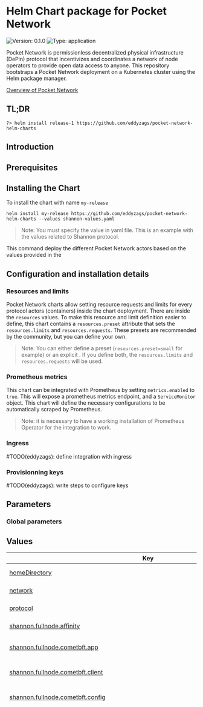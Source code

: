 # Helm Chart package for Pocket Network

![Version: 0.1.0](https://img.shields.io/badge/Version-0.1.0-informational?style=flat-square) ![Type: application](https://img.shields.io/badge/Type-application-informational?style=flat-square)

Pocket Network is permissionless decentralized physical infrastructure (DePin) protocol that incentivizes and coordinates a network of node operators to provide open data access to anyone. This repository bootstraps a Pocket Network deployment on a Kubernetes cluster using the Helm package manager.

[Overview of Pocket Network](https://pocket.network/)

## TL;DR
```shell
?> helm install release-1 https://github.com/eddyzags/pocket-network-helm-charts
```

## Introduction

## Prerequisites

## Installing the Chart

To install the chart with name `my-release`
```
helm install my-release https://github.com/eddyzags/pocket-network-helm-charts --values shannon-values.yaml
```
> Note: You must specify the value in yaml file. This is an example with the values related to Shannon protocol.

This command deploy the different Pocket Network actors based on the values provided in the

## Configuration and installation details

### Resources and limits

Pocket Network charts allow setting resource requests and limits for every protocol actors (containers) inside the chart deployment. There are inside the `resources` values.
To make this resource and limit definition easier to define, this chart contains a `resources.preset` attribute that sets the `resources.limits` and `resources.requests`. These presets are recommended by the community, but you can define your own.

> Note: You can either define a preset (`resources.preset=small` for example) or an explicit . If you define both, the `resources.limits` and `resources.requests` will be used.

### Prometheus metrics

This chart can be integrated with Prometheus by setting `metrics.enabled` to `true`. This will expose a prometheus metrics endpoint, and a `ServiceMonitor` object. This chart will define the necessary configurations to be automatically scraped by Prometheus.

> Note: it is necessary to have a working installation of Prometheus Operator for the integration to work.

### Ingress

#TODO(eddyzags): define integration with ingress

### Provisionning keys

#TODO(eddyzags): write steps to configure keys

## Parameters

### Global parameters

## Values

<table height="400px" >
	<thead>
		<th>Key</th>
		<th>Type</th>
		<th>Default</th>
		<th>Description</th>
	</thead>
	<tbody>
		<tr>
			<td id="homeDirectory"><a href="./values.yaml#L24">homeDirectory</a></td>
			<td>
string
</td>
			<td>
				<div style="max-width: 300px;">
<pre lang="json">
"/home/pocket/.pocket"
</pre>
</div>
			</td>
			<td></td>
		</tr>
		<tr>
			<td id="network"><a href="./values.yaml#L13">network</a></td>
			<td>
string
</td>
			<td>
				<div style="max-width: 300px;">
<pre lang="json">
"testnet-beta"
</pre>
</div>
			</td>
			<td></td>
		</tr>
		<tr>
			<td id="protocol"><a href="./values.yaml#L7">protocol</a></td>
			<td>
string
</td>
			<td>
				<div style="max-width: 300px;">
<pre lang="json">
"shannon"
</pre>
</div>
			</td>
			<td></td>
		</tr>
		<tr>
			<td id="shannon--fullnode--affinity"><a href="./values.yaml#L1338">shannon.fullnode.affinity</a></td>
			<td>
object
</td>
			<td>
				<div style="max-width: 300px;">
<pre lang="json">
{}
</pre>
</div>
			</td>
			<td></td>
		</tr>
		<tr>
			<td id="shannon--fullnode--cometbft--app"><a href="./values.yaml#L883">shannon.fullnode.cometbft.app</a></td>
			<td>
tpl/string
</td>
			<td>
				<div style="max-width: 300px;">
<pre lang="json">
"# This is a TOML config file.\n# For more information, see https://github.com/toml-lang/toml\n\n###############################################################################\n###                           Base Configuration                            ###\n###############################################################################\n\n# The minimum gas prices a validator is willing to accept for processing a\n# transaction. A transaction's fees must meet the minimum of any denomination\n# specified in this config (e.g. 0.25token1,0.0001token2).\nminimum-gas-prices = \"0.000000001upokt\"\n\n# The maximum gas a query coming over rest/grpc may consume.\n# If this is set to zero, the query can consume an unbounded amount of gas.\nquery-gas-limit = \"0\"\n\n# default: the last 362880 states are kept, pruning at 10 block intervals\n# nothing: all historic states will be saved, nothing will be deleted (i.e. archiving node)\n# everything: 2 latest states will be kept; pruning at 10 block intervals.\n# custom: allow pruning options to be manually specified through 'pruning-keep-recent', and 'pruning-interval'\npruning = \"nothing\"\n\n# These are applied if and only if the pruning strategy is custom.\npruning-keep-recent = \"0\"\npruning-interval = \"0\"\n\n# HaltHeight contains a non-zero block height at which a node will gracefully\n# halt and shutdown that can be used to assist upgrades and testing.\n#\n# Note: Commitment of state will be attempted on the corresponding block.\nhalt-height = 0\n\n# HaltTime contains a non-zero minimum block time (in Unix seconds) at which\n# a node will gracefully halt and shutdown that can be used to assist upgrades\n# and testing.\n#\n# Note: Commitment of state will be attempted on the corresponding block.\nhalt-time = 0\n\n# MinRetainBlocks defines the minimum block height offset from the current\n# block being committed, such that all blocks past this offset are pruned\n# from CometBFT. It is used as part of the process of determining the\n# ResponseCommit.RetainHeight value during ABCI Commit. A value of 0 indicates\n# that no blocks should be pruned.\n#\n# This configuration value is only responsible for pruning CometBFT blocks.\n# It has no bearing on application state pruning which is determined by the\n# \"pruning-*\" configurations.\n#\n# Note: CometBFT block pruning is dependent on this parameter in conjunction\n# with the unbonding (safety threshold) period, state pruning and state sync\n# snapshot parameters to determine the correct minimum value of\n# ResponseCommit.RetainHeight.\nmin-retain-blocks = 0\n\n# InterBlockCache enables inter-block caching.\ninter-block-cache = true\n\n# IndexEvents defines the set of events in the form {eventType}.{attributeKey},\n# which informs CometBFT what to index. If empty, all events will be indexed.\n#\n# Example:\n# [\"message.sender\", \"message.recipient\"]\nindex-events = []\n\n# IavlCacheSize set the size of the iavl tree cache (in number of nodes).\niavl-cache-size = 781250\n\n# IAVLDisableFastNode enables or disables the fast node feature of IAVL.\n# Default is false.\niavl-disable-fastnode = false\n\n# AppDBBackend defines the database backend type to use for the application and snapshots DBs.\n# An empty string indicates that a fallback will be used.\n# The fallback is the db_backend value set in CometBFT's config.toml.\napp-db-backend = \"\"\n\n###############################################################################\n###                         Telemetry Configuration                         ###\n###############################################################################\n\n[telemetry]\n\n# Prefixed with keys to separate services.\nservice-name = \"\"\n\n# Enabled enables the application telemetry functionality. When enabled,\n# an in-memory sink is also enabled by default. Operators may also enabled\n# other sinks such as Prometheus.\nenabled = false\n\n# Enable prefixing gauge values with hostname.\nenable-hostname = false\n\n# Enable adding hostname to labels.\nenable-hostname-label = false\n\n# Enable adding service to labels.\nenable-service-label = false\n\n# PrometheusRetentionTime, when positive, enables a Prometheus metrics sink.\nprometheus-retention-time = \"1800\"\n\n# GlobalLabels defines a global set of name/value label tuples applied to all\n# metrics emitted using the wrapper functions defined in telemetry package.\n#\n# Example:\n# [[\"chain_id\", \"cosmoshub-1\"]]\nglobal-labels = [[\"chain_id\"], [\"pocket-beta\"]]\n\n# MetricsSink defines the type of metrics sink to use.\nmetrics-sink = \"mem\"\n\n# StatsdAddr defines the address of a statsd server to send metrics to.\n# Only utilized if MetricsSink is set to \"statsd\" or \"dogstatsd\".\nstatsd-addr = \"\"\n\n# DatadogHostname defines the hostname to use when emitting metrics to\n# Datadog. Only utilized if MetricsSink is set to \"dogstatsd\".\ndatadog-hostname = \"\"\n\n###############################################################################\n###                           API Configuration                             ###\n###############################################################################\n\n[api]\n\n# Enable defines if the API server should be enabled.\nenable = true\n\n# Swagger defines if swagger documentation should automatically be registered.\nswagger = false\n\n# Address defines the API server to listen on.\naddress = \"tcp://localhost:1317\"\n\n# MaxOpenConnections defines the number of maximum open connections.\nmax-open-connections = 1000\n\n# RPCReadTimeout defines the CometBFT RPC read timeout (in seconds).\nrpc-read-timeout = 10\n\n# RPCWriteTimeout defines the CometBFT RPC write timeout (in seconds).\nrpc-write-timeout = 0\n\n# RPCMaxBodyBytes defines the CometBFT maximum request body (in bytes).\nrpc-max-body-bytes = 1000000\n\n# EnableUnsafeCORS defines if CORS should be enabled (unsafe - use it at your own risk).\nenabled-unsafe-cors = true\n\n###############################################################################\n###                           gRPC Configuration                            ###\n###############################################################################\n\n[grpc]\n\n# Enable defines if the gRPC server should be enabled.\nenable = true\n\n# Address defines the gRPC server address to bind to.\naddress = \"localhost:9090\"\n\n# MaxRecvMsgSize defines the max message size in bytes the server can receive.\n# The default value is 10MB.\nmax-recv-msg-size = \"10485760\"\n\n# MaxSendMsgSize defines the max message size in bytes the server can send.\n# The default value is math.MaxInt32.\nmax-send-msg-size = \"2147483647\"\n\n# SkipCheckHeader defines if the gRPC server should bypass check header.\nskip-check-header = false\n\n###############################################################################\n###                        gRPC Web Configuration                           ###\n###############################################################################\n[grpc-web]\n\n# GRPCWebEnable defines if the gRPC-web should be enabled.\n# NOTE: gRPC must also be enabled, otherwise, this configuration is a no-op.\nenable = true\n\n# Address defines the gRPC-web server address to bind to.\naddress = \"localhost:9091\"\n\n# EnableUnsafeCORS defines if CORS should be enabled (unsafe - use it at your own risk).\nenable-unsafe-cors = true\n\n###############################################################################\n###                        State Sync Configuration                         ###\n###############################################################################\n\n# State sync snapshots allow other nodes to rapidly join the network without replaying historical\n# blocks, instead downloading and applying a snapshot of the application state at a given height.\n[state-sync]\n\n# snapshot-interval specifies the block interval at which local state sync snapshots are\n# taken (0 to disable).\nsnapshot-interval = 0\n\n# snapshot-keep-recent specifies the number of recent snapshots to keep and serve (0 to keep all).\nsnapshot-keep-recent = 2\n\n###############################################################################\n###                              State Streaming                            ###\n###############################################################################\n\n# Streaming allows nodes to stream state to external systems.\n[streaming]\n\n# streaming.abci specifies the configuration for the ABCI Listener streaming service.\n[streaming.abci]\n\n# List of kv store keys to stream out via gRPC.\n# The store key names MUST match the module's StoreKey name.\n#\n# Example:\n# [\"acc\", \"bank\", \"gov\", \"staking\", \"mint\"[,...]]\n# [\"*\"] to expose all keys.\nkeys = []\n\n# The plugin name used for streaming via gRPC.\n# Streaming is only enabled if this is set.\n# Supported plugins: abci\nplugin = \"\"\n\n# stop-node-on-err specifies whether to stop the node on message delivery error.\nstop-node-on-err = true\n\n###############################################################################\n###                         Mempool                                         ###\n###############################################################################\n\n[mempool]\n\n# Setting max-txs to 0 will allow for a unbounded amount of transactions in the mempool.\n# Setting max_txs to negative 1 (-1) will disable transactions from being inserted into the mempool (no-op mempool).\n# Setting max_txs to a positive number (\u003e 0) will limit the number of transactions in the mempool, by the specified amount.\n#\n# Note, this configuration only applies to SDK built-in app-side mempool\n# implementations.\nmax-txs = 10000\n\n###############################################################################\n###                         Poktroll App Config                             ###\n###############################################################################\n\n[poktroll]\n\n  [poktroll.telemetry]\n\n  cardinality-level = \"medium\"\n"
</pre>
</div>
			</td>
			<td> @default "my custom value"</td>
		</tr>
		<tr>
			<td id="shannon--fullnode--cometbft--client"><a href="./values.yaml#L1139">shannon.fullnode.cometbft.client</a></td>
			<td>
tpl/string
</td>
			<td>
				<div style="max-width: 300px;">
<pre lang="json">
"# specifies the broadcast mode for the TxService.Broadcast RPC\nbroadcast-mode = \"sync\"\n# name of the targeted chain to send transaction\nchain-id = \"pocket-beta\"\n# specifies where keys are stored\nkeyring-backend = \"test\"\n# rpc interface for the specified chain.\nnode = \"tcp://node:26657\"\n# client output format (json|text)\noutput = \"json\"\n"
</pre>
</div>
			</td>
			<td> @default "my custom value"</td>
		</tr>
		<tr>
			<td id="shannon--fullnode--cometbft--config"><a href="./values.yaml#L382">shannon.fullnode.cometbft.config</a></td>
			<td>
tpl/string
</td>
			<td>
				<div style="max-width: 300px;">
<pre lang="json">
"# This is a TOML config file.\n# For more information, see https://github.com/toml-lang/toml\n\n# NOTE: Any path below can be absolute (e.g. \"/var/myawesomeapp/data\") or\n# relative to the home directory (e.g. \"data\"). The home directory is\n# \"$HOME/.cometbft\" by default, but could be changed via $CMTHOME env variable\n# or --home cmd flag.\n\n# The version of the CometBFT binary that created or\n# last modified the config file. Do not modify this.\nversion = \"0.38.10\"\n\n#######################################################################\n###                   Main Base Config Options                      ###\n#######################################################################\n\n# TCP or UNIX socket address of the ABCI application,\n# or the name of an ABCI application compiled in with the CometBFT binary\nproxy_app = \"tcp://127.0.0.1:26658\"\n\n# A custom human readable name for this node\nmoniker = \"node1\"\n\n# Database backend: goleveldb | cleveldb | boltdb | rocksdb | badgerdb\n# * goleveldb (github.com/syndtr/goleveldb - most popular implementation)\n#   - pure go\n#   - stable\n# * cleveldb (uses levigo wrapper)\n#   - fast\n#   - requires gcc\n#   - use cleveldb build tag (go build -tags cleveldb)\n# * boltdb (uses etcd's fork of bolt - github.com/etcd-io/bbolt)\n#   - EXPERIMENTAL\n#   - may be faster is some use-cases (random reads - indexer)\n#   - use boltdb build tag (go build -tags boltdb)\n# * rocksdb (uses github.com/tecbot/gorocksdb)\n#   - EXPERIMENTAL\n#   - requires gcc\n#   - use rocksdb build tag (go build -tags rocksdb)\n# * badgerdb (uses github.com/dgraph-io/badger)\n#   - EXPERIMENTAL\n#   - use badgerdb build tag (go build -tags badgerdb)\ndb_backend = \"goleveldb\"\n\n# Database directory\ndb_dir = \"data\"\n\n# Output level for logging, including package level options\nlog_level = \"info\"\n\n# Output format: 'plain' (colored text) or 'json'\nlog_format = \"plain\"\n\n##### additional base config options #####\n\n# Path to the JSON file containing the initial validator set and other meta data\ngenesis_file = \"config/genesis.json\"\n\n# Path to the JSON file containing the private key to use as a validator in the consensus protocol\npriv_validator_key_file = \"config/priv_validator_key.json\"\n\n# Path to the JSON file containing the last sign state of a validator\npriv_validator_state_file = \"data/priv_validator_state.json\"\n\n# TCP or UNIX socket address for CometBFT to listen on for\n# connections from an external PrivValidator process\npriv_validator_laddr = \"\"\n\n# Path to the JSON file containing the private key to use for node authentication in the p2p protocol\nnode_key_file = \"config/node_key.json\"\n\n# Mechanism to connect to the ABCI application: socket | grpc\nabci = \"socket\"\n\n# If true, query the ABCI app on connecting to a new peer\n# so the app can decide if we should keep the connection or not\nfilter_peers = false\n\n\n#######################################################################\n###                 Advanced Configuration Options                  ###\n#######################################################################\n\n#######################################################\n###       RPC Server Configuration Options          ###\n#######################################################\n[rpc]\n\n# TCP or UNIX socket address for the RPC server to listen on\nladdr = \"tcp://0.0.0.0:26657\"\n\n# A list of origins a cross-domain request can be executed from\n# Default value '[]' disables cors support\n# Use '[\"*\"]' to allow any origin\ncors_allowed_origins = [\"*\", ]\n\n# A list of methods the client is allowed to use with cross-domain requests\ncors_allowed_methods = [\"HEAD\", \"GET\", \"POST\", ]\n\n# A list of non simple headers the client is allowed to use with cross-domain requests\ncors_allowed_headers = [\"Origin\", \"Accept\", \"Content-Type\", \"X-Requested-With\", \"X-Server-Time\", ]\n\n# TCP or UNIX socket address for the gRPC server to listen on\n# NOTE: This server only supports /broadcast_tx_commit\ngrpc_laddr = \"\"\n\n# Maximum number of simultaneous connections.\n# Does not include RPC (HTTP\u0026WebSocket) connections. See max_open_connections\n# If you want to accept a larger number than the default, make sure\n# you increase your OS limits.\n# 0 - unlimited.\n# Should be \u003c {ulimit -Sn} - {MaxNumInboundPeers} - {MaxNumOutboundPeers} - {N of wal, db and other open files}\n# 1024 - 40 - 10 - 50 = 924 = ~900\ngrpc_max_open_connections = 900\n\n# Activate unsafe RPC commands like /dial_seeds and /unsafe_flush_mempool\nunsafe = false\n\n# Maximum number of simultaneous connections (including WebSocket).\n# Does not include gRPC connections. See grpc_max_open_connections\n# If you want to accept a larger number than the default, make sure\n# you increase your OS limits.\n# 0 - unlimited.\n# Should be \u003c {ulimit -Sn} - {MaxNumInboundPeers} - {MaxNumOutboundPeers} - {N of wal, db and other open files}\n# 1024 - 40 - 10 - 50 = 924 = ~900\nmax_open_connections = 900\n\n# Maximum number of unique clientIDs that can /subscribe\n# If you're using /broadcast_tx_commit, set to the estimated maximum number\n# of broadcast_tx_commit calls per block.\nmax_subscription_clients = 100\n\n# Maximum number of unique queries a given client can /subscribe to\n# If you're using GRPC (or Local RPC client) and /broadcast_tx_commit, set to\n# the estimated # maximum number of broadcast_tx_commit calls per block.\nmax_subscriptions_per_client = 5\n\n# Experimental parameter to specify the maximum number of events a node will\n# buffer, per subscription, before returning an error and closing the\n# subscription. Must be set to at least 100, but higher values will accommodate\n# higher event throughput rates (and will use more memory).\nexperimental_subscription_buffer_size = 200\n\n# Experimental parameter to specify the maximum number of RPC responses that\n# can be buffered per WebSocket client. If clients cannot read from the\n# WebSocket endpoint fast enough, they will be disconnected, so increasing this\n# parameter may reduce the chances of them being disconnected (but will cause\n# the node to use more memory).\n#\n# Must be at least the same as \"experimental_subscription_buffer_size\",\n# otherwise connections could be dropped unnecessarily. This value should\n# ideally be somewhat higher than \"experimental_subscription_buffer_size\" to\n# accommodate non-subscription-related RPC responses.\nexperimental_websocket_write_buffer_size = 200\n\n# If a WebSocket client cannot read fast enough, at present we may\n# silently drop events instead of generating an error or disconnecting the\n# client.\n#\n# Enabling this experimental parameter will cause the WebSocket connection to\n# be closed instead if it cannot read fast enough, allowing for greater\n# predictability in subscription behavior.\nexperimental_close_on_slow_client = false\n\n# How long to wait for a tx to be committed during /broadcast_tx_commit.\n# WARNING: Using a value larger than 10s will result in increasing the\n# global HTTP write timeout, which applies to all connections and endpoints.\n# See https://github.com/tendermint/tendermint/issues/3435\ntimeout_broadcast_tx_commit = \"10s\"\n\n# Maximum number of requests that can be sent in a batch\n# If the value is set to '0' (zero-value), then no maximum batch size will be\n# enforced for a JSON-RPC batch request.\nmax_request_batch_size = 10\n\n# Maximum size of request body, in bytes\nmax_body_bytes = 1000000\n\n# Maximum size of request header, in bytes\nmax_header_bytes = 1048576\n\n# The path to a file containing certificate that is used to create the HTTPS server.\n# Might be either absolute path or path related to CometBFT's config directory.\n# If the certificate is signed by a certificate authority,\n# the certFile should be the concatenation of the server's certificate, any intermediates,\n# and the CA's certificate.\n# NOTE: both tls_cert_file and tls_key_file must be present for CometBFT to create HTTPS server.\n# Otherwise, HTTP server is run.\ntls_cert_file = \"\"\n\n# The path to a file containing matching private key that is used to create the HTTPS server.\n# Might be either absolute path or path related to CometBFT's config directory.\n# NOTE: both tls-cert-file and tls-key-file must be present for CometBFT to create HTTPS server.\n# Otherwise, HTTP server is run.\ntls_key_file = \"\"\n\n# pprof listen address (https://golang.org/pkg/net/http/pprof)\npprof_laddr = \"localhost:6060\"\n\n#######################################################\n###           P2P Configuration Options             ###\n#######################################################\n[p2p]\n\n# Address to listen for incoming connections\nladdr = \"tcp://0.0.0.0:26656\"\n\n# Address to advertise to peers for them to dial. If empty, will use the same\n# port as the laddr, and will introspect on the listener to figure out the\n# address. IP and port are required. Example: 159.89.10.97:26656\nexternal_address = \"\"\n\n# Comma separated list of seed nodes to connect to\nseeds = \"78e64eb51f040b86b8e4bed6ba8d895fa2f87839@shannon-grove-seed1.beta.poktroll.com:26656\"\n\n# Comma separated list of nodes to keep persistent connections to\npersistent_peers = \"78e64eb51f040b86b8e4bed6ba8d895fa2f87839@shannon-grove-seed1.beta.poktroll.com:26656\"\n\n# Path to address book\naddr_book_file = \"config/addrbook.json\"\n\n# Set true for strict address routability rules\n# Set false for private or local networks\naddr_book_strict = true\n\n# Maximum number of inbound peers\nmax_num_inbound_peers = 40\n\n# Maximum number of outbound peers to connect to, excluding persistent peers\nmax_num_outbound_peers = 10\n\n# List of node IDs, to which a connection will be (re)established ignoring any existing limits\nunconditional_peer_ids = \"\"\n\n# Maximum pause when redialing a persistent peer (if zero, exponential backoff is used)\npersistent_peers_max_dial_period = \"0s\"\n\n# Time to wait before flushing messages out on the connection\nflush_throttle_timeout = \"100ms\"\n\n# Maximum size of a message packet payload, in bytes\nmax_packet_msg_payload_size = 1024\n\n# Rate at which packets can be sent, in bytes/second\nsend_rate = 5120000\n\n# Rate at which packets can be received, in bytes/second\nrecv_rate = 5120000\n\n# Set true to enable the peer-exchange reactor\npex = true\n\n# Seed mode, in which node constantly crawls the network and looks for\n# peers. If another node asks it for addresses, it responds and disconnects.\n#\n# Does not work if the peer-exchange reactor is disabled.\nseed_mode = false\n\n# Comma separated list of peer IDs to keep private (will not be gossiped to other peers)\nprivate_peer_ids = \"\"\n\n# Toggle to disable guard against peers connecting from the same ip.\nallow_duplicate_ip = false\n\n# Peer connection configuration.\nhandshake_timeout = \"20s\"\ndial_timeout = \"3s\"\n\n#######################################################\n###          Mempool Configuration Options          ###\n#######################################################\n[mempool]\n\n# The type of mempool for this node to use.\n#\n#  Possible types:\n#  - \"flood\" : concurrent linked list mempool with flooding gossip protocol\n#  (default)\n#  - \"nop\"   : nop-mempool (short for no operation; the ABCI app is responsible\n#  for storing, disseminating and proposing txs). \"create_empty_blocks=false\" is\n#  not supported.\ntype = \"flood\"\n\n# Recheck (default: true) defines whether CometBFT should recheck the\n# validity for all remaining transaction in the mempool after a block.\n# Since a block affects the application state, some transactions in the\n# mempool may become invalid. If this does not apply to your application,\n# you can disable rechecking.\nrecheck = true\n\n# recheck_timeout is the time the application has during the rechecking process\n# to return CheckTx responses, once all requests have been sent. Responses that \n# arrive after the timeout expires are discarded. It only applies to \n# non-local ABCI clients and when recheck is enabled.\n#\n# The ideal value will strongly depend on the application. It could roughly be estimated as the\n# average size of the mempool multiplied by the average time it takes the application to validate one\n# transaction. We consider that the ABCI application runs in the same location as the CometBFT binary\n# so that the recheck duration is not affected by network delays when making requests and receiving responses.\nrecheck_timeout = \"1s\"\n\n# Broadcast (default: true) defines whether the mempool should relay\n# transactions to other peers. Setting this to false will stop the mempool\n# from relaying transactions to other peers until they are included in a\n# block. In other words, if Broadcast is disabled, only the peer you send\n# the tx to will see it until it is included in a block.\nbroadcast = true\n\n# WalPath (default: \"\") configures the location of the Write Ahead Log\n# (WAL) for the mempool. The WAL is disabled by default. To enable, set\n# WalPath to where you want the WAL to be written (e.g.\n# \"data/mempool.wal\").\nwal_dir = \"\"\n\n# Maximum number of transactions in the mempool\nsize = 5000\n\n# Limit the total size of all txs in the mempool.\n# This only accounts for raw transactions (e.g. given 1MB transactions and\n# max_txs_bytes=5MB, mempool will only accept 5 transactions).\nmax_txs_bytes = 1073741824\n\n# Size of the cache (used to filter transactions we saw earlier) in transactions\ncache_size = 10000\n\n# Do not remove invalid transactions from the cache (default: false)\n# Set to true if it's not possible for any invalid transaction to become valid\n# again in the future.\nkeep-invalid-txs-in-cache = false\n\n# Maximum size of a single transaction.\n# NOTE: the max size of a tx transmitted over the network is {max_tx_bytes}.\nmax_tx_bytes = 1048576\n\n# Maximum size of a batch of transactions to send to a peer\n# Including space needed by encoding (one varint per transaction).\n# XXX: Unused due to https://github.com/tendermint/tendermint/issues/5796\nmax_batch_bytes = 0\n\n# Experimental parameters to limit gossiping txs to up to the specified number of peers.\n# We use two independent upper values for persistent and non-persistent peers.\n# Unconditional peers are not affected by this feature.\n# If we are connected to more than the specified number of persistent peers, only send txs to\n# ExperimentalMaxGossipConnectionsToPersistentPeers of them. If one of those\n# persistent peers disconnects, activate another persistent peer.\n# Similarly for non-persistent peers, with an upper limit of\n# ExperimentalMaxGossipConnectionsToNonPersistentPeers.\n# If set to 0, the feature is disabled for the corresponding group of peers, that is, the\n# number of active connections to that group of peers is not bounded.\n# For non-persistent peers, if enabled, a value of 10 is recommended based on experimental\n# performance results using the default P2P configuration.\nexperimental_max_gossip_connections_to_persistent_peers = 0\nexperimental_max_gossip_connections_to_non_persistent_peers = 0\n\n#######################################################\n###         State Sync Configuration Options        ###\n#######################################################\n[statesync]\n# State sync rapidly bootstraps a new node by discovering, fetching, and restoring a state machine\n# snapshot from peers instead of fetching and replaying historical blocks. Requires some peers in\n# the network to take and serve state machine snapshots. State sync is not attempted if the node\n# has any local state (LastBlockHeight \u003e 0). The node will have a truncated block history,\n# starting from the height of the snapshot.\nenable = false\n\n# RPC servers (comma-separated) for light client verification of the synced state machine and\n# retrieval of state data for node bootstrapping. Also needs a trusted height and corresponding\n# header hash obtained from a trusted source, and a period during which validators can be trusted.\n#\n# For Cosmos SDK-based chains, trust_period should usually be about 2/3 of the unbonding time (~2\n# weeks) during which they can be financially punished (slashed) for misbehavior.\nrpc_servers = \"\"\ntrust_height = 0\ntrust_hash = \"\"\ntrust_period = \"168h0m0s\"\n\n# Time to spend discovering snapshots before initiating a restore.\ndiscovery_time = \"15s\"\n\n# Temporary directory for state sync snapshot chunks, defaults to the OS tempdir (typically /tmp).\n# Will create a new, randomly named directory within, and remove it when done.\ntemp_dir = \"\"\n\n# The timeout duration before re-requesting a chunk, possibly from a different\n# peer (default: 1 minute).\nchunk_request_timeout = \"10s\"\n\n# The number of concurrent chunk fetchers to run (default: 1).\nchunk_fetchers = \"4\"\n\n#######################################################\n###       Block Sync Configuration Options          ###\n#######################################################\n[blocksync]\n\n# Block Sync version to use:\n#\n# In v0.37, v1 and v2 of the block sync protocols were deprecated.\n# Please use v0 instead.\n#\n#   1) \"v0\" - the default block sync implementation\nversion = \"v0\"\n\n#######################################################\n###         Consensus Configuration Options         ###\n#######################################################\n[consensus]\n\nwal_file = \"data/cs.wal/wal\"\n\n# How long we wait for a proposal block before prevoting nil\ntimeout_propose = \"5m0s\"\n# How much timeout_propose increases with each round\ntimeout_propose_delta = \"5s\"\n# How long we wait after receiving +2/3 prevotes for “anything” (ie. not a single block or nil)\ntimeout_prevote = \"10s\"\n# How much the timeout_prevote increases with each round\ntimeout_prevote_delta = \"5s\"\n# How long we wait after receiving +2/3 precommits for “anything” (ie. not a single block or nil)\ntimeout_precommit = \"10s\"\n# How much the timeout_precommit increases with each round\ntimeout_precommit_delta = \"5s\"\n# How long we wait after committing a block, before starting on the new\n# height (this gives us a chance to receive some more precommits, even\n# though we already have +2/3).\ntimeout_commit = \"5m0s\"\n\n# How many blocks to look back to check existence of the node's consensus votes before joining consensus\n# When non-zero, the node will panic upon restart\n# if the same consensus key was used to sign {double_sign_check_height} last blocks.\n# So, validators should stop the state machine, wait for some blocks, and then restart the state machine to avoid panic.\ndouble_sign_check_height = 0\n\n# Make progress as soon as we have all the precommits (as if TimeoutCommit = 0)\nskip_timeout_commit = false\n\n# EmptyBlocks mode and possible interval between empty blocks\ncreate_empty_blocks = true\ncreate_empty_blocks_interval = \"0s\"\n\n# Reactor sleep duration parameters\npeer_gossip_sleep_duration = \"100ms\"\npeer_query_maj23_sleep_duration = \"2s\"\n\n#######################################################\n###         Storage Configuration Options           ###\n#######################################################\n[storage]\n\n# Set to true to discard ABCI responses from the state store, which can save a\n# considerable amount of disk space. Set to false to ensure ABCI responses are\n# persisted. ABCI responses are required for /block_results RPC queries, and to\n# reindex events in the command-line tool.\ndiscard_abci_responses = false\n\n#######################################################\n###   Transaction Indexer Configuration Options     ###\n#######################################################\n[tx_index]\n\n# What indexer to use for transactions\n#\n# The application will set which txs to index. In some cases a node operator will be able\n# to decide which txs to index based on configuration set in the application.\n#\n# Options:\n#   1) \"null\"\n#   2) \"kv\" (default) - the simplest possible indexer, backed by key-value storage (defaults to levelDB; see DBBackend).\n# \t\t- When \"kv\" is chosen \"tx.height\" and \"tx.hash\" will always be indexed.\n#   3) \"psql\" - the indexer services backed by PostgreSQL.\n# When \"kv\" or \"psql\" is chosen \"tx.height\" and \"tx.hash\" will always be indexed.\nindexer = \"kv\"\n\n# The PostgreSQL connection configuration, the connection format:\n#   postgresql://\u003cuser\u003e:\u003cpassword\u003e@\u003chost\u003e:\u003cport\u003e/\u003cdb\u003e?\u003copts\u003e\npsql-conn = \"\"\n\n#######################################################\n###       Instrumentation Configuration Options     ###\n#######################################################\n[instrumentation]\n\n# When true, Prometheus metrics are served under /metrics on\n# PrometheusListenAddr.\n# Check out the documentation for the list of available metrics.\nprometheus = true\n\n# Address to listen for Prometheus collector(s) connections\nprometheus_listen_addr = \":26660\"\n\n# Maximum number of simultaneous connections.\n# If you want to accept a larger number than the default, make sure\n# you increase your OS limits.\n# 0 - unlimited.\nmax_open_connections = 3\n\n# Instrumentation namespace\nnamespace = \"cometbft\"\n"
</pre>
</div>
			</td>
			<td> @default "my custom value"</td>
		</tr>
		<tr>
			<td id="shannon--fullnode--cometbft--secret--key--name"><a href="./values.yaml#L1157">shannon.fullnode.cometbft.secret.key.name</a></td>
			<td>
string
</td>
			<td>
				<div style="max-width: 300px;">
<pre lang="json">
"pocket-network-release-1-shannon"
</pre>
</div>
			</td>
			<td></td>
		</tr>
		<tr>
			<td id="shannon--fullnode--cometbft--secret--key--nodeKeyName"><a href="./values.yaml#L1158">shannon.fullnode.cometbft.secret.key.nodeKeyName</a></td>
			<td>
string
</td>
			<td>
				<div style="max-width: 300px;">
<pre lang="json">
"node_key.json"
</pre>
</div>
			</td>
			<td></td>
		</tr>
		<tr>
			<td id="shannon--fullnode--cometbft--secret--key--privValidatorKeyName"><a href="./values.yaml#L1161">shannon.fullnode.cometbft.secret.key.privValidatorKeyName</a></td>
			<td>
string
</td>
			<td>
				<div style="max-width: 300px;">
<pre lang="json">
"priv_validator_key.json"
</pre>
</div>
			</td>
			<td></td>
		</tr>
		<tr>
			<td id="shannon--fullnode--cometbft--secret--type"><a href="./values.yaml#L1154">shannon.fullnode.cometbft.secret.type</a></td>
			<td>
string
</td>
			<td>
				<div style="max-width: 300px;">
<pre lang="json">
"Secret"
</pre>
</div>
			</td>
			<td></td>
		</tr>
		<tr>
			<td id="shannon--fullnode--cometbft--volumes--config--key--appKeyName"><a href="./values.yaml#L379">shannon.fullnode.cometbft.volumes.config.key.appKeyName</a></td>
			<td>
string
</td>
			<td>
				<div style="max-width: 300px;">
<pre lang="json">
"app.toml"
</pre>
</div>
			</td>
			<td></td>
		</tr>
		<tr>
			<td id="shannon--fullnode--cometbft--volumes--config--key--clientKeyName"><a href="./values.yaml#L378">shannon.fullnode.cometbft.volumes.config.key.clientKeyName</a></td>
			<td>
string
</td>
			<td>
				<div style="max-width: 300px;">
<pre lang="json">
"client.toml"
</pre>
</div>
			</td>
			<td></td>
		</tr>
		<tr>
			<td id="shannon--fullnode--cometbft--volumes--config--key--configKeyName"><a href="./values.yaml#L377">shannon.fullnode.cometbft.volumes.config.key.configKeyName</a></td>
			<td>
string
</td>
			<td>
				<div style="max-width: 300px;">
<pre lang="json">
"config.toml"
</pre>
</div>
			</td>
			<td></td>
		</tr>
		<tr>
			<td id="shannon--fullnode--cometbft--volumes--config--key--name"><a href="./values.yaml#L376">shannon.fullnode.cometbft.volumes.config.key.name</a></td>
			<td>
string
</td>
			<td>
				<div style="max-width: 300px;">
<pre lang="json">
"pocket-network-release-1-shannon"
</pre>
</div>
			</td>
			<td></td>
		</tr>
		<tr>
			<td id="shannon--fullnode--cometbft--volumes--enabled"><a href="./values.yaml#L372">shannon.fullnode.cometbft.volumes.enabled</a></td>
			<td>
bool
</td>
			<td>
				<div style="max-width: 300px;">
<pre lang="json">
false
</pre>
</div>
			</td>
			<td></td>
		</tr>
		<tr>
			<td id="shannon--fullnode--cometbft--volumes--type"><a href="./values.yaml#L373">shannon.fullnode.cometbft.volumes.type</a></td>
			<td>
string
</td>
			<td>
				<div style="max-width: 300px;">
<pre lang="json">
"ConfigMap"
</pre>
</div>
			</td>
			<td></td>
		</tr>
		<tr>
			<td id="shannon--fullnode--containersSecurityContext"><a href="./values.yaml#L1333">shannon.fullnode.containersSecurityContext</a></td>
			<td>
object
</td>
			<td>
				<div style="max-width: 300px;">
<pre lang="json">
{}
</pre>
</div>
			</td>
			<td></td>
		</tr>
		<tr>
			<td id="shannon--fullnode--enabled"><a href="./values.yaml#L369">shannon.fullnode.enabled</a></td>
			<td>
bool
</td>
			<td>
				<div style="max-width: 300px;">
<pre lang="json">
true
</pre>
</div>
			</td>
			<td></td>
		</tr>
		<tr>
			<td id="shannon--fullnode--image--repository"><a href="./values.yaml#L1167">shannon.fullnode.image.repository</a></td>
			<td>
string
</td>
			<td>
				<div style="max-width: 300px;">
<pre lang="json">
"ghcr.io/pokt-network/pocketd"
</pre>
</div>
			</td>
			<td></td>
		</tr>
		<tr>
			<td id="shannon--fullnode--image--tag"><a href="./values.yaml#L1170">shannon.fullnode.image.tag</a></td>
			<td>
string
</td>
			<td>
				<div style="max-width: 300px;">
<pre lang="json">
""
</pre>
</div>
			</td>
			<td></td>
		</tr>
		<tr>
			<td id="shannon--fullnode--imagePullSecrets"><a href="./values.yaml#L1173">shannon.fullnode.imagePullSecrets</a></td>
			<td>
list
</td>
			<td>
				<div style="max-width: 300px;">
<pre lang="json">
[]
</pre>
</div>
			</td>
			<td></td>
		</tr>
		<tr>
			<td id="shannon--fullnode--ingress--annotations"><a href="./values.yaml#L1192">shannon.fullnode.ingress.annotations</a></td>
			<td>
object
</td>
			<td>
				<div style="max-width: 300px;">
<pre lang="json">
{}
</pre>
</div>
			</td>
			<td></td>
		</tr>
		<tr>
			<td id="shannon--fullnode--ingress--className"><a href="./values.yaml#L1189">shannon.fullnode.ingress.className</a></td>
			<td>
string
</td>
			<td>
				<div style="max-width: 300px;">
<pre lang="json">
""
</pre>
</div>
			</td>
			<td></td>
		</tr>
		<tr>
			<td id="shannon--fullnode--ingress--enabled"><a href="./values.yaml#L1187">shannon.fullnode.ingress.enabled</a></td>
			<td>
bool
</td>
			<td>
				<div style="max-width: 300px;">
<pre lang="json">
false
</pre>
</div>
			</td>
			<td></td>
		</tr>
		<tr>
			<td id="shannon--fullnode--ingress--hosts"><a href="./values.yaml#L1215">shannon.fullnode.ingress.hosts</a></td>
			<td>
list
</td>
			<td>
				<div style="max-width: 300px;">
<pre lang="json">
[]
</pre>
</div>
			</td>
			<td></td>
		</tr>
		<tr>
			<td id="shannon--fullnode--ingress--tls"><a href="./values.yaml#L1202">shannon.fullnode.ingress.tls</a></td>
			<td>
list
</td>
			<td>
				<div style="max-width: 300px;">
<pre lang="json">
[]
</pre>
</div>
			</td>
			<td></td>
		</tr>
		<tr>
			<td id="shannon--fullnode--initContainersSecurityContext--runAsGroup"><a href="./values.yaml#L1321">shannon.fullnode.initContainersSecurityContext.runAsGroup</a></td>
			<td>
int
</td>
			<td>
				<div style="max-width: 300px;">
<pre lang="json">
1025
</pre>
</div>
			</td>
			<td></td>
		</tr>
		<tr>
			<td id="shannon--fullnode--initContainersSecurityContext--runAsUser"><a href="./values.yaml#L1320">shannon.fullnode.initContainersSecurityContext.runAsUser</a></td>
			<td>
int
</td>
			<td>
				<div style="max-width: 300px;">
<pre lang="json">
1025
</pre>
</div>
			</td>
			<td></td>
		</tr>
		<tr>
			<td id="shannon--fullnode--livenessProbe--enabled"><a href="./values.yaml#L1256">shannon.fullnode.livenessProbe.enabled</a></td>
			<td>
bool
</td>
			<td>
				<div style="max-width: 300px;">
<pre lang="json">
true
</pre>
</div>
			</td>
			<td></td>
		</tr>
		<tr>
			<td id="shannon--fullnode--livenessProbe--failureThreshold"><a href="./values.yaml#L1266">shannon.fullnode.livenessProbe.failureThreshold</a></td>
			<td>
int
</td>
			<td>
				<div style="max-width: 300px;">
<pre lang="json">
5
</pre>
</div>
			</td>
			<td></td>
		</tr>
		<tr>
			<td id="shannon--fullnode--livenessProbe--initialDelaySeconds"><a href="./values.yaml#L1259">shannon.fullnode.livenessProbe.initialDelaySeconds</a></td>
			<td>
int
</td>
			<td>
				<div style="max-width: 300px;">
<pre lang="json">
10
</pre>
</div>
			</td>
			<td></td>
		</tr>
		<tr>
			<td id="shannon--fullnode--livenessProbe--periodSeconds"><a href="./values.yaml#L1261">shannon.fullnode.livenessProbe.periodSeconds</a></td>
			<td>
int
</td>
			<td>
				<div style="max-width: 300px;">
<pre lang="json">
15
</pre>
</div>
			</td>
			<td></td>
		</tr>
		<tr>
			<td id="shannon--fullnode--livenessProbe--successThreshold"><a href="./values.yaml#L1268">shannon.fullnode.livenessProbe.successThreshold</a></td>
			<td>
int
</td>
			<td>
				<div style="max-width: 300px;">
<pre lang="json">
1
</pre>
</div>
			</td>
			<td></td>
		</tr>
		<tr>
			<td id="shannon--fullnode--livenessProbe--timeoutSeconds"><a href="./values.yaml#L1264">shannon.fullnode.livenessProbe.timeoutSeconds</a></td>
			<td>
int
</td>
			<td>
				<div style="max-width: 300px;">
<pre lang="json">
5
</pre>
</div>
			</td>
			<td></td>
		</tr>
		<tr>
			<td id="shannon--fullnode--nodeSelector"><a href="./values.yaml#L1336">shannon.fullnode.nodeSelector</a></td>
			<td>
object
</td>
			<td>
				<div style="max-width: 300px;">
<pre lang="json">
{}
</pre>
</div>
			</td>
			<td></td>
		</tr>
		<tr>
			<td id="shannon--fullnode--podAnnotations"><a href="./values.yaml#L1300">shannon.fullnode.podAnnotations</a></td>
			<td>
object
</td>
			<td>
				<div style="max-width: 300px;">
<pre lang="json">
{}
</pre>
</div>
			</td>
			<td></td>
		</tr>
		<tr>
			<td id="shannon--fullnode--podSecurityContext"><a href="./values.yaml#L1309">shannon.fullnode.podSecurityContext</a></td>
			<td>
object
</td>
			<td>
				<div style="max-width: 300px;">
<pre lang="json">
{}
</pre>
</div>
			</td>
			<td></td>
		</tr>
		<tr>
			<td id="shannon--fullnode--resources--preset--enabled"><a href="./values.yaml#L1276">shannon.fullnode.resources.preset.enabled</a></td>
			<td>
bool
</td>
			<td>
				<div style="max-width: 300px;">
<pre lang="json">
false
</pre>
</div>
			</td>
			<td></td>
		</tr>
		<tr>
			<td id="shannon--fullnode--resources--preset--name"><a href="./values.yaml#L1278">shannon.fullnode.resources.preset.name</a></td>
			<td>
string
</td>
			<td>
				<div style="max-width: 300px;">
<pre lang="json">
"medium"
</pre>
</div>
			</td>
			<td></td>
		</tr>
		<tr>
			<td id="shannon--fullnode--resources--values--limits--cpu"><a href="./values.yaml#L1291">shannon.fullnode.resources.values.limits.cpu</a></td>
			<td>
string
</td>
			<td>
				<div style="max-width: 300px;">
<pre lang="json">
"3000m"
</pre>
</div>
			</td>
			<td></td>
		</tr>
		<tr>
			<td id="shannon--fullnode--resources--values--limits--memory"><a href="./values.yaml#L1293">shannon.fullnode.resources.values.limits.memory</a></td>
			<td>
string
</td>
			<td>
				<div style="max-width: 300px;">
<pre lang="json">
"3Gi"
</pre>
</div>
			</td>
			<td></td>
		</tr>
		<tr>
			<td id="shannon--fullnode--resources--values--requests--cpu"><a href="./values.yaml#L1285">shannon.fullnode.resources.values.requests.cpu</a></td>
			<td>
string
</td>
			<td>
				<div style="max-width: 300px;">
<pre lang="json">
"2000m"
</pre>
</div>
			</td>
			<td></td>
		</tr>
		<tr>
			<td id="shannon--fullnode--resources--values--requests--memory"><a href="./values.yaml#L1287">shannon.fullnode.resources.values.requests.memory</a></td>
			<td>
string
</td>
			<td>
				<div style="max-width: 300px;">
<pre lang="json">
"2Gi"
</pre>
</div>
			</td>
			<td></td>
		</tr>
		<tr>
			<td id="shannon--fullnode--service--type"><a href="./values.yaml#L1180">shannon.fullnode.service.type</a></td>
			<td>
string
</td>
			<td>
				<div style="max-width: 300px;">
<pre lang="json">
"ClusterIP"
</pre>
</div>
			</td>
			<td></td>
		</tr>
		<tr>
			<td id="shannon--fullnode--storage--data--enabled"><a href="./values.yaml#L1220">shannon.fullnode.storage.data.enabled</a></td>
			<td>
bool
</td>
			<td>
				<div style="max-width: 300px;">
<pre lang="json">
true
</pre>
</div>
			</td>
			<td></td>
		</tr>
		<tr>
			<td id="shannon--fullnode--storage--data--volumeClaimTemplate--accessModes[0]"><a href="./values.yaml#L1227">shannon.fullnode.storage.data.volumeClaimTemplate.accessModes[0]</a></td>
			<td>
string
</td>
			<td>
				<div style="max-width: 300px;">
<pre lang="json">
"ReadWriteOnce"
</pre>
</div>
			</td>
			<td></td>
		</tr>
		<tr>
			<td id="shannon--fullnode--storage--data--volumeClaimTemplate--annotations"><a href="./values.yaml#L1225">shannon.fullnode.storage.data.volumeClaimTemplate.annotations</a></td>
			<td>
object
</td>
			<td>
				<div style="max-width: 300px;">
<pre lang="json">
{}
</pre>
</div>
			</td>
			<td></td>
		</tr>
		<tr>
			<td id="shannon--fullnode--storage--data--volumeClaimTemplate--resources--limits--storage"><a href="./values.yaml#L1241">shannon.fullnode.storage.data.volumeClaimTemplate.resources.limits.storage</a></td>
			<td>
string
</td>
			<td>
				<div style="max-width: 300px;">
<pre lang="json">
"1500Gi"
</pre>
</div>
			</td>
			<td></td>
		</tr>
		<tr>
			<td id="shannon--fullnode--storage--data--volumeClaimTemplate--resources--requests--storage"><a href="./values.yaml#L1239">shannon.fullnode.storage.data.volumeClaimTemplate.resources.requests.storage</a></td>
			<td>
string
</td>
			<td>
				<div style="max-width: 300px;">
<pre lang="json">
"1000Gi"
</pre>
</div>
			</td>
			<td></td>
		</tr>
		<tr>
			<td id="shannon--fullnode--storage--data--volumeClaimTemplate--selector--matchLabels--"app--pocket--network""><a href="./values.yaml#L1233">shannon.fullnode.storage.data.volumeClaimTemplate.selector.matchLabels."app.pocket.network"</a></td>
			<td>
string
</td>
			<td>
				<div style="max-width: 300px;">
<pre lang="json">
"pocket-network-test-shannon"
</pre>
</div>
			</td>
			<td></td>
		</tr>
		<tr>
			<td id="shannon--fullnode--storage--data--volumeClaimTemplate--storageClassName"><a href="./values.yaml#L1229">shannon.fullnode.storage.data.volumeClaimTemplate.storageClassName</a></td>
			<td>
string
</td>
			<td>
				<div style="max-width: 300px;">
<pre lang="json">
""
</pre>
</div>
			</td>
			<td></td>
		</tr>
		<tr>
			<td id="shannon--fullnode--storage--data--volumeClaimTemplate--volumeMode"><a href="./values.yaml#L1235">shannon.fullnode.storage.data.volumeClaimTemplate.volumeMode</a></td>
			<td>
string
</td>
			<td>
				<div style="max-width: 300px;">
<pre lang="json">
"Filesystem"
</pre>
</div>
			</td>
			<td></td>
		</tr>
		<tr>
			<td id="shannon--fullnode--tolerations"><a href="./values.yaml#L1340">shannon.fullnode.tolerations</a></td>
			<td>
list
</td>
			<td>
				<div style="max-width: 300px;">
<pre lang="json">
[]
</pre>
</div>
			</td>
			<td></td>
		</tr>
		<tr>
			<td id="shannon--fullnode--volumeMounts"><a href="./values.yaml#L1251">shannon.fullnode.volumeMounts</a></td>
			<td>
list
</td>
			<td>
				<div style="max-width: 300px;">
<pre lang="json">
[]
</pre>
</div>
			</td>
			<td></td>
		</tr>
		<tr>
			<td id="shannon--fullnode--volumes"><a href="./values.yaml#L1243">shannon.fullnode.volumes</a></td>
			<td>
list
</td>
			<td>
				<div style="max-width: 300px;">
<pre lang="json">
[]
</pre>
</div>
			</td>
			<td></td>
		</tr>
		<tr>
			<td id="shannon--relayminer--affinity"><a href="./values.yaml#L364">shannon.relayminer.affinity</a></td>
			<td>
object
</td>
			<td>
				<div style="max-width: 300px;">
<pre lang="json">
{}
</pre>
</div>
			</td>
			<td></td>
		</tr>
		<tr>
			<td id="shannon--relayminer--autoscaling--enabled"><a href="./values.yaml#L308">shannon.relayminer.autoscaling.enabled</a></td>
			<td>
bool
</td>
			<td>
				<div style="max-width: 300px;">
<pre lang="json">
false
</pre>
</div>
			</td>
			<td></td>
		</tr>
		<tr>
			<td id="shannon--relayminer--autoscaling--maxReplicas"><a href="./values.yaml#L313">shannon.relayminer.autoscaling.maxReplicas</a></td>
			<td>
int
</td>
			<td>
				<div style="max-width: 300px;">
<pre lang="json">
100
</pre>
</div>
			</td>
			<td></td>
		</tr>
		<tr>
			<td id="shannon--relayminer--autoscaling--minReplicas"><a href="./values.yaml#L310">shannon.relayminer.autoscaling.minReplicas</a></td>
			<td>
int
</td>
			<td>
				<div style="max-width: 300px;">
<pre lang="json">
1
</pre>
</div>
			</td>
			<td></td>
		</tr>
		<tr>
			<td id="shannon--relayminer--autoscaling--targetCPUUtilizationPercentage"><a href="./values.yaml#L316">shannon.relayminer.autoscaling.targetCPUUtilizationPercentage</a></td>
			<td>
int
</td>
			<td>
				<div style="max-width: 300px;">
<pre lang="json">
80
</pre>
</div>
			</td>
			<td></td>
		</tr>
		<tr>
			<td id="shannon--relayminer--autoscaling--targetMemoryUtilizationPercentage"><a href="./values.yaml#L319">shannon.relayminer.autoscaling.targetMemoryUtilizationPercentage</a></td>
			<td>
int
</td>
			<td>
				<div style="max-width: 300px;">
<pre lang="json">
80
</pre>
</div>
			</td>
			<td></td>
		</tr>
		<tr>
			<td id="shannon--relayminer--cometbft--clientConfig"><a href="./values.yaml#L161">shannon.relayminer.cometbft.clientConfig</a></td>
			<td>
tpl/string
</td>
			<td>
				<div style="max-width: 300px;">
<pre lang="json">
"# specifies the broadcast mode for the TxService.Broadcast RPC\nbroadcast-mode = \"sync\"\n# name of the targeted chain to send transaction\nchain-id = \"pocket-beta\"\n# specifies where keys are stored\nkeyring-backend = \"test\"\n# rpc interface for the specified chain.\nnode = \"tcp://node:26657\"\n# client output format (json|text)\noutput = \"text\"\n"
</pre>
</div>
			</td>
			<td> @default "my custom value"</td>
		</tr>
		<tr>
			<td id="shannon--relayminer--config"><a href="./values.yaml#L74">shannon.relayminer.config</a></td>
			<td>
tpl/string
</td>
			<td>
				<div style="max-width: 300px;">
<pre lang="json">
{
  "default_signing_key_names": [
    "supplier1"
  ],
  "metrics": {
    "addr": ":9090",
    "enabled": true
  },
  "ping": {
    "addr": "localhost:8081",
    "enabled": true
  },
  "pocket_node": {
    "query_node_grpc_url": "tcp://node:9090",
    "query_node_rpc_url": "tcp://node:26657",
    "tx_node_rpc_url": "tcp://node:26657"
  },
  "pprof": {
    "addr": "localhost:6060",
    "enabled": true
  },
  "signing_key_name": "supplier1",
  "smt_store_path": "/.pocket/smt",
  "suppliers": [
    {
      "listen_url": "http://0.0.0.0:8545",
      "service_config": {
        "backend_url": "http://anvil:8547/",
        "publicly_exposed_endpoints": [
          "relayminer1"
        ]
      },
      "service_id": "anvil"
    }
  ]
}
</pre>
</div>
			</td>
			<td> @default "my custom value"</td>
		</tr>
		<tr>
			<td id="shannon--relayminer--containersSecurityContext"><a href="./values.yaml#L359">shannon.relayminer.containersSecurityContext</a></td>
			<td>
object
</td>
			<td>
				<div style="max-width: 300px;">
<pre lang="json">
{}
</pre>
</div>
			</td>
			<td></td>
		</tr>
		<tr>
			<td id="shannon--relayminer--development--delve--acceptMulticlient"><a href="./values.yaml#L199">shannon.relayminer.development.delve.acceptMulticlient</a></td>
			<td>
bool
</td>
			<td>
				<div style="max-width: 300px;">
<pre lang="json">
true
</pre>
</div>
			</td>
			<td></td>
		</tr>
		<tr>
			<td id="shannon--relayminer--development--delve--addr"><a href="./values.yaml#L192">shannon.relayminer.development.delve.addr</a></td>
			<td>
string
</td>
			<td>
				<div style="max-width: 300px;">
<pre lang="json">
":40004"
</pre>
</div>
			</td>
			<td></td>
		</tr>
		<tr>
			<td id="shannon--relayminer--development--delve--apiVersion"><a href="./values.yaml#L196">shannon.relayminer.development.delve.apiVersion</a></td>
			<td>
int
</td>
			<td>
				<div style="max-width: 300px;">
<pre lang="json">
2
</pre>
</div>
			</td>
			<td></td>
		</tr>
		<tr>
			<td id="shannon--relayminer--development--delve--enabled"><a href="./values.yaml#L190">shannon.relayminer.development.delve.enabled</a></td>
			<td>
bool
</td>
			<td>
				<div style="max-width: 300px;">
<pre lang="json">
false
</pre>
</div>
			</td>
			<td></td>
		</tr>
		<tr>
			<td id="shannon--relayminer--development--delve--headless"><a href="./values.yaml#L194">shannon.relayminer.development.delve.headless</a></td>
			<td>
bool
</td>
			<td>
				<div style="max-width: 300px;">
<pre lang="json">
true
</pre>
</div>
			</td>
			<td></td>
		</tr>
		<tr>
			<td id="shannon--relayminer--enabled"><a href="./values.yaml#L35">shannon.relayminer.enabled</a></td>
			<td>
bool
</td>
			<td>
				<div style="max-width: 300px;">
<pre lang="json">
false
</pre>
</div>
			</td>
			<td></td>
		</tr>
		<tr>
			<td id="shannon--relayminer--gasAdjustment"><a href="./values.yaml#L44">shannon.relayminer.gasAdjustment</a></td>
			<td>
float
</td>
			<td>
				<div style="max-width: 300px;">
<pre lang="json">
1.5
</pre>
</div>
			</td>
			<td></td>
		</tr>
		<tr>
			<td id="shannon--relayminer--gasPrices"><a href="./values.yaml#L48">shannon.relayminer.gasPrices</a></td>
			<td>
string
</td>
			<td>
				<div style="max-width: 300px;">
<pre lang="json">
"0.0001upokt"
</pre>
</div>
			</td>
			<td></td>
		</tr>
		<tr>
			<td id="shannon--relayminer--grpcInsecure"><a href="./values.yaml#L39">shannon.relayminer.grpcInsecure</a></td>
			<td>
bool
</td>
			<td>
				<div style="max-width: 300px;">
<pre lang="json">
true
</pre>
</div>
			</td>
			<td></td>
		</tr>
		<tr>
			<td id="shannon--relayminer--image--pullPolicy"><a href="./values.yaml#L207">shannon.relayminer.image.pullPolicy</a></td>
			<td>
string
</td>
			<td>
				<div style="max-width: 300px;">
<pre lang="json">
"IfNotPresent"
</pre>
</div>
			</td>
			<td></td>
		</tr>
		<tr>
			<td id="shannon--relayminer--image--repository"><a href="./values.yaml#L205">shannon.relayminer.image.repository</a></td>
			<td>
string
</td>
			<td>
				<div style="max-width: 300px;">
<pre lang="json">
"ghcr.io/pokt-network/pocketd"
</pre>
</div>
			</td>
			<td></td>
		</tr>
		<tr>
			<td id="shannon--relayminer--image--tag"><a href="./values.yaml#L210">shannon.relayminer.image.tag</a></td>
			<td>
string
</td>
			<td>
				<div style="max-width: 300px;">
<pre lang="json">
""
</pre>
</div>
			</td>
			<td></td>
		</tr>
		<tr>
			<td id="shannon--relayminer--imagePullSecrets"><a href="./values.yaml#L215">shannon.relayminer.imagePullSecrets</a></td>
			<td>
list
</td>
			<td>
				<div style="max-width: 300px;">
<pre lang="json">
[]
</pre>
</div>
			</td>
			<td></td>
		</tr>
		<tr>
			<td id="shannon--relayminer--ingress--annotations"><a href="./values.yaml#L264">shannon.relayminer.ingress.annotations</a></td>
			<td>
object
</td>
			<td>
				<div style="max-width: 300px;">
<pre lang="json">
{}
</pre>
</div>
			</td>
			<td></td>
		</tr>
		<tr>
			<td id="shannon--relayminer--ingress--className"><a href="./values.yaml#L261">shannon.relayminer.ingress.className</a></td>
			<td>
string
</td>
			<td>
				<div style="max-width: 300px;">
<pre lang="json">
""
</pre>
</div>
			</td>
			<td></td>
		</tr>
		<tr>
			<td id="shannon--relayminer--ingress--enabled"><a href="./values.yaml#L259">shannon.relayminer.ingress.enabled</a></td>
			<td>
bool
</td>
			<td>
				<div style="max-width: 300px;">
<pre lang="json">
false
</pre>
</div>
			</td>
			<td></td>
		</tr>
		<tr>
			<td id="shannon--relayminer--ingress--hosts"><a href="./values.yaml#L287">shannon.relayminer.ingress.hosts</a></td>
			<td>
list
</td>
			<td>
				<div style="max-width: 300px;">
<pre lang="json">
[]
</pre>
</div>
			</td>
			<td></td>
		</tr>
		<tr>
			<td id="shannon--relayminer--ingress--tls"><a href="./values.yaml#L274">shannon.relayminer.ingress.tls</a></td>
			<td>
list
</td>
			<td>
				<div style="max-width: 300px;">
<pre lang="json">
[]
</pre>
</div>
			</td>
			<td></td>
		</tr>
		<tr>
			<td id="shannon--relayminer--initContainersSecurityContext--runAsGroup"><a href="./values.yaml#L347">shannon.relayminer.initContainersSecurityContext.runAsGroup</a></td>
			<td>
int
</td>
			<td>
				<div style="max-width: 300px;">
<pre lang="json">
1025
</pre>
</div>
			</td>
			<td></td>
		</tr>
		<tr>
			<td id="shannon--relayminer--initContainersSecurityContext--runAsUser"><a href="./values.yaml#L346">shannon.relayminer.initContainersSecurityContext.runAsUser</a></td>
			<td>
int
</td>
			<td>
				<div style="max-width: 300px;">
<pre lang="json">
1025
</pre>
</div>
			</td>
			<td></td>
		</tr>
		<tr>
			<td id="shannon--relayminer--keyringBackend"><a href="./values.yaml#L52">shannon.relayminer.keyringBackend</a></td>
			<td>
string
</td>
			<td>
				<div style="max-width: 300px;">
<pre lang="json">
"test"
</pre>
</div>
			</td>
			<td></td>
		</tr>
		<tr>
			<td id="shannon--relayminer--livenessProbe--ping--enabled"><a href="./values.yaml#L299">shannon.relayminer.livenessProbe.ping.enabled</a></td>
			<td>
bool
</td>
			<td>
				<div style="max-width: 300px;">
<pre lang="json">
false
</pre>
</div>
			</td>
			<td></td>
		</tr>
		<tr>
			<td id="shannon--relayminer--livenessProbe--ping--initialDelaySeconds"><a href="./values.yaml#L302">shannon.relayminer.livenessProbe.ping.initialDelaySeconds</a></td>
			<td>
int
</td>
			<td>
				<div style="max-width: 300px;">
<pre lang="json">
10
</pre>
</div>
			</td>
			<td></td>
		</tr>
		<tr>
			<td id="shannon--relayminer--livenessProbe--ping--periodSeconds"><a href="./values.yaml#L304">shannon.relayminer.livenessProbe.ping.periodSeconds</a></td>
			<td>
int
</td>
			<td>
				<div style="max-width: 300px;">
<pre lang="json">
15
</pre>
</div>
			</td>
			<td></td>
		</tr>
		<tr>
			<td id="shannon--relayminer--logs--level"><a href="./values.yaml#L58">shannon.relayminer.logs.level</a></td>
			<td>
string
</td>
			<td>
				<div style="max-width: 300px;">
<pre lang="json">
"info"
</pre>
</div>
			</td>
			<td></td>
		</tr>
		<tr>
			<td id="shannon--relayminer--nodeSelector"><a href="./values.yaml#L362">shannon.relayminer.nodeSelector</a></td>
			<td>
object
</td>
			<td>
				<div style="max-width: 300px;">
<pre lang="json">
{}
</pre>
</div>
			</td>
			<td></td>
		</tr>
		<tr>
			<td id="shannon--relayminer--podAnnotations"><a href="./values.yaml#L326">shannon.relayminer.podAnnotations</a></td>
			<td>
object
</td>
			<td>
				<div style="max-width: 300px;">
<pre lang="json">
{}
</pre>
</div>
			</td>
			<td></td>
		</tr>
		<tr>
			<td id="shannon--relayminer--podSecurityContext"><a href="./values.yaml#L335">shannon.relayminer.podSecurityContext</a></td>
			<td>
object
</td>
			<td>
				<div style="max-width: 300px;">
<pre lang="json">
{}
</pre>
</div>
			</td>
			<td></td>
		</tr>
		<tr>
			<td id="shannon--relayminer--prometheus--serviceMonitor--enabled"><a href="./values.yaml#L179">shannon.relayminer.prometheus.serviceMonitor.enabled</a></td>
			<td>
bool
</td>
			<td>
				<div style="max-width: 300px;">
<pre lang="json">
true
</pre>
</div>
			</td>
			<td></td>
		</tr>
		<tr>
			<td id="shannon--relayminer--replicas"><a href="./values.yaml#L212">shannon.relayminer.replicas</a></td>
			<td>
int
</td>
			<td>
				<div style="max-width: 300px;">
<pre lang="json">
1
</pre>
</div>
			</td>
			<td></td>
		</tr>
		<tr>
			<td id="shannon--relayminer--resources--limits--cpu"><a href="./values.yaml#L234">shannon.relayminer.resources.limits.cpu</a></td>
			<td>
string
</td>
			<td>
				<div style="max-width: 300px;">
<pre lang="json">
"3000m"
</pre>
</div>
			</td>
			<td></td>
		</tr>
		<tr>
			<td id="shannon--relayminer--resources--limits--memory"><a href="./values.yaml#L236">shannon.relayminer.resources.limits.memory</a></td>
			<td>
string
</td>
			<td>
				<div style="max-width: 300px;">
<pre lang="json">
"3Gi"
</pre>
</div>
			</td>
			<td></td>
		</tr>
		<tr>
			<td id="shannon--relayminer--resources--preset--enabled"><a href="./values.yaml#L222">shannon.relayminer.resources.preset.enabled</a></td>
			<td>
bool
</td>
			<td>
				<div style="max-width: 300px;">
<pre lang="json">
false
</pre>
</div>
			</td>
			<td></td>
		</tr>
		<tr>
			<td id="shannon--relayminer--resources--preset--name"><a href="./values.yaml#L224">shannon.relayminer.resources.preset.name</a></td>
			<td>
string
</td>
			<td>
				<div style="max-width: 300px;">
<pre lang="json">
"medium"
</pre>
</div>
			</td>
			<td></td>
		</tr>
		<tr>
			<td id="shannon--relayminer--resources--requests--cpu"><a href="./values.yaml#L228">shannon.relayminer.resources.requests.cpu</a></td>
			<td>
string
</td>
			<td>
				<div style="max-width: 300px;">
<pre lang="json">
"2000m"
</pre>
</div>
			</td>
			<td></td>
		</tr>
		<tr>
			<td id="shannon--relayminer--resources--requests--memory"><a href="./values.yaml#L230">shannon.relayminer.resources.requests.memory</a></td>
			<td>
string
</td>
			<td>
				<div style="max-width: 300px;">
<pre lang="json">
"2Gi"
</pre>
</div>
			</td>
			<td></td>
		</tr>
		<tr>
			<td id="shannon--relayminer--secret--key--keyName"><a href="./values.yaml#L67">shannon.relayminer.secret.key.keyName</a></td>
			<td>
string
</td>
			<td>
				<div style="max-width: 300px;">
<pre lang="json">
"supplier1.info"
</pre>
</div>
			</td>
			<td></td>
		</tr>
		<tr>
			<td id="shannon--relayminer--secret--key--name"><a href="./values.yaml#L66">shannon.relayminer.secret.key.name</a></td>
			<td>
string
</td>
			<td>
				<div style="max-width: 300px;">
<pre lang="json">
"pocket-network-release-1-shannon-relayminer"
</pre>
</div>
			</td>
			<td></td>
		</tr>
		<tr>
			<td id="shannon--relayminer--secret--type"><a href="./values.yaml#L63">shannon.relayminer.secret.type</a></td>
			<td>
string
</td>
			<td>
				<div style="max-width: 300px;">
<pre lang="json">
"Secret"
</pre>
</div>
			</td>
			<td></td>
		</tr>
		<tr>
			<td id="shannon--relayminer--service--type"><a href="./values.yaml#L243">shannon.relayminer.service.type</a></td>
			<td>
string
</td>
			<td>
				<div style="max-width: 300px;">
<pre lang="json">
"ClusterIP"
</pre>
</div>
			</td>
			<td></td>
		</tr>
		<tr>
			<td id="shannon--relayminer--tolerations"><a href="./values.yaml#L366">shannon.relayminer.tolerations</a></td>
			<td>
list
</td>
			<td>
				<div style="max-width: 300px;">
<pre lang="json">
[]
</pre>
</div>
			</td>
			<td></td>
		</tr>
		<tr>
			<td id="shannon--relayminer--volumeMounts"><a href="./values.yaml#L252">shannon.relayminer.volumeMounts</a></td>
			<td>
list
</td>
			<td>
				<div style="max-width: 300px;">
<pre lang="json">
[]
</pre>
</div>
			</td>
			<td></td>
		</tr>
		<tr>
			<td id="shannon--relayminer--volumes"><a href="./values.yaml#L245">shannon.relayminer.volumes</a></td>
			<td>
list
</td>
			<td>
				<div style="max-width: 300px;">
<pre lang="json">
[]
</pre>
</div>
			</td>
			<td></td>
		</tr>
		<tr>
			<td id="version"><a href="./values.yaml#L19">version</a></td>
			<td>
string
</td>
			<td>
				<div style="max-width: 300px;">
<pre lang="json">
"0.1.1"
</pre>
</div>
			</td>
			<td></td>
		</tr>
	</tbody>
</table>

